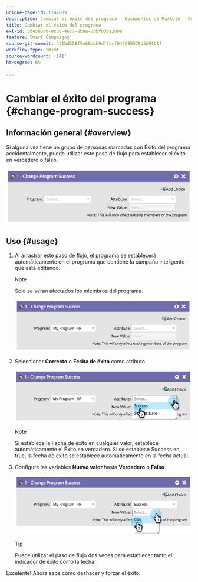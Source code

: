 ```yaml
---
unique-page-id: 1147009
description: Cambiar el éxito del programa - Documentos de Marketo - Documentación del producto
title: Cambiar el éxito del programa
exl-id: 5b45b6d0-0c3d-4677-8b9a-8bbf03b1209e
feature: Smart Campaigns
source-git-commit: 431bd258f9a68bbb9df7acf043085578d3d91b1f
workflow-type: tm+mt
source-wordcount: '141'
ht-degree: 6%

---
```


# Cambiar el éxito del programa {#change-program-success}

## Información general {#overview}

Si alguna vez tiene un grupo de personas marcadas con Éxito del programa accidentalmente, puede utilizar este paso de flujo para establecer el éxito en verdadero o falso.

![](assets/image2014-9-22-14-3a45-3a8.png)

## Uso {#usage}

1. Al arrastrar este paso de flujo, el programa se establecerá automáticamente en el programa que contiene la campaña inteligente que está editando.

   >[!NOTE]
   >
   >Solo se verán afectados los miembros del programa.

   ![](assets/image2014-9-22-14-3a45-3a35.png)

1. Seleccionar **Correcto** o **Fecha de éxito** como atributo.

   ![](assets/image2014-9-22-14-3a45-3a39.png)

   >[!NOTE]
   >
   >Si establece la Fecha de éxito en cualquier valor, establece automáticamente el Éxito en verdadero. Si se establece Success en true, la fecha de éxito se establece automáticamente en la fecha actual.

1. Configure las variables **Nuevo valor** hasta **Verdadero** o **Falso**.

   ![](assets/image2014-9-22-14-3a45-3a55.png)

   >[!TIP]
   >
   >Puede utilizar el paso de flujo dos veces para establecer tanto el indicador de éxito como la fecha.

Excelente! Ahora sabe cómo deshacer y forzar el éxito.

